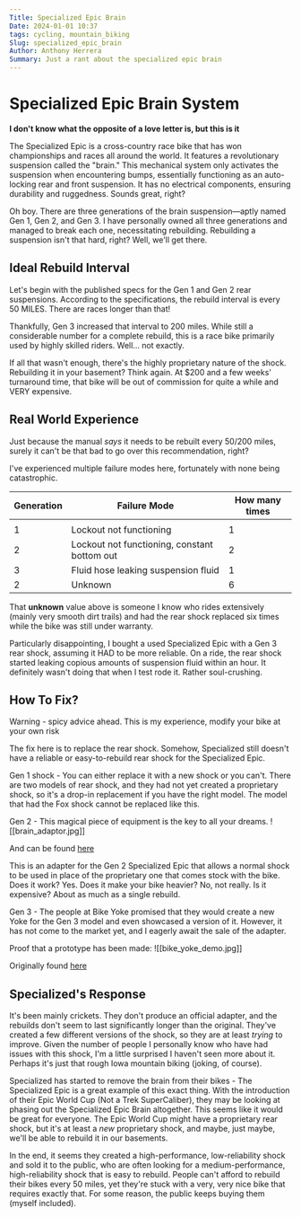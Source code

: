 ```yaml
---
Title: Specialized Epic Brain
Date: 2024-01-01 10:37
tags: cycling, mountain_biking
Slug: specialized_epic_brain
Author: Anthony Herrera
Summary: Just a rant about the specialized epic brain
---
```


# Specialized Epic Brain System

**I don't know what the opposite of a love letter is, but this is it**

The Specialized Epic is a cross-country race bike that has won championships and races all around the world. 
It features a revolutionary suspension called the "brain." This mechanical system only activates the suspension when encountering bumps,
essentially functioning as an auto-locking rear and front suspension. It has no electrical components, ensuring durability and ruggedness. Sounds great, right?

Oh boy. There are three generations of the brain suspension—aptly named Gen 1, Gen 2, and Gen 3. I have personally owned all three generations and managed to break each one, necessitating rebuilding. Rebuilding a suspension isn't that hard, right? Well, we'll get there.

## Ideal Rebuild Interval

Let's begin with the published specs for the Gen 1 and Gen 2 rear suspensions. According to the specifications, the rebuild interval is every 50 MILES. There are races longer than that!

Thankfully, Gen 3 increased that interval to 200 miles. While still a considerable number for a complete rebuild, this is a race bike primarily used by highly skilled riders. Well... not exactly.

If all that wasn't enough, there's the highly proprietary nature of the shock. Rebuilding it in your basement? Think again. At $200 and a few weeks' turnaround time, that bike will be out of commission for quite a while and VERY expensive.

## Real World Experience

Just because the manual _says_ it needs to be rebuilt every 50/200 miles, surely it can't be that bad to go over this recommendation, right?

I've experienced multiple failure modes here, fortunately with none being catastrophic.

| Generation | Failure Mode | How many times |
| ---- | ---- | ---- |
|  |  |  |
| 1 | Lockout not functioning | 1 |
| 2 | Lockout not functioning, constant bottom out | 2 |
| 3 | Fluid hose leaking suspension fluid | 1 |
| 2 | Unknown | 6 |

That **unknown** value above is someone I know who rides extensively (mainly very smooth dirt trails) and had the rear shock replaced six times while the bike was still under warranty.

Particularly disappointing, I bought a used Specialized Epic with a Gen 3 rear shock, assuming it HAD to be more reliable. On a ride, the rear shock started leaking copious amounts of suspension fluid within an hour. It definitely wasn't doing that when I test rode it. Rather soul-crushing.

## How To Fix?

Warning - spicy advice ahead. This is my experience, modify your bike at your own risk

The fix here is to replace the rear shock. Somehow, Specialized still doesn't have a reliable or easy-to-rebuild rear shock for the Specialized Epic. 

Gen 1 shock - You can either replace it with a new shock or you can't. There are two models of rear shock, and they had not yet created a proprietary shock, so it's a drop-in replacement if you have the right model. The model that had the Fox shock cannot be replaced like this.

Gen 2 - This magical piece of equipment is the key to all your dreams.
![[brain_adaptor.jpg]]

And can be found [here](https://www.bikeyoke.de/en/epic-2018-2020.html)

This is an adapter for the Gen 2 Specialized Epic that allows a normal shock to be used in place of the proprietary one that comes stock with the bike. Does it work? Yes. Does it make your bike heavier? No, not really. Is it expensive? About as much as a single rebuild.

Gen 3 - The people at Bike Yoke promised that they would create a new Yoke for the Gen 3 model and even showcased a version of it. However, it has not come to the market yet, and I eagerly await the sale of the adapter.

Proof that a prototype has been made: 
![[bike_yoke_demo.jpg]]

Originally found [here](https://www.facebook.com/BikeYoke)

## Specialized's Response

It's been mainly crickets. They don't produce an official adapter, and the rebuilds don't seem to last significantly longer than the original. 
They've created a few different versions of the shock, so they are at least _trying_ to improve. 
Given the number of people I personally know who have had issues with this shock, I'm a little surprised I haven't seen more about it. 
Perhaps it's just that rough Iowa mountain biking (joking, of course).

Specialized has started to remove the brain from their bikes - The Specialized Epic is a great example of this exact thing. 
With the introduction of their Epic World Cup (Not a Trek SuperCaliber), they may be looking at phasing out the Specialized Epic Brain altogether. 
This seems like it would be great for everyone. The Epic World Cup might have a proprietary rear shock, but it's at least a _new_ proprietary shock, 
and maybe, just maybe, we'll be able to rebuild it in our basements.

In the end, it seems they created a high-performance, low-reliability shock and sold it to the public, who are often looking for a medium-performance,
high-reliability shock that is easy to rebuild. People can't afford to rebuild their bikes every 50 miles, 
yet they're stuck with a very, very nice bike that requires exactly that.
For some reason, the public keeps buying them (myself included).